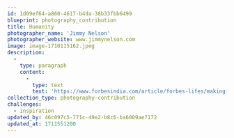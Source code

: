```yaml
---
id: 1d09ef64-a860-4617-b4da-38b33fbb6499
blueprint: photography_contribution
title: Humanity
photographer_name: 'Jimmy Nelson'
photographer_website: www.jimmynelson.com
image: image-1710115162.jpeg
description:
  -
    type: paragraph
    content:
      -
        type: text
        text: 'https://www.forbesindia.com/article/forbes-lifes/making-a-picture-is-the-last-thing-that-happens-jimmy-nelson/52863/1'
collection_type: photography-contribution
challenges:
  - inspiration
updated_by: 46c097c5-771c-49e2-b8c6-ba6009ae7172
updated_at: 1711551200
---
```

